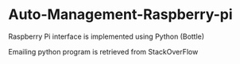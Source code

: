 # Auto-Management-Raspberry-pi
Raspberry Pi interface is implemented using Python (Bottle)

Emailing python program is retrieved from StackOverFlow
